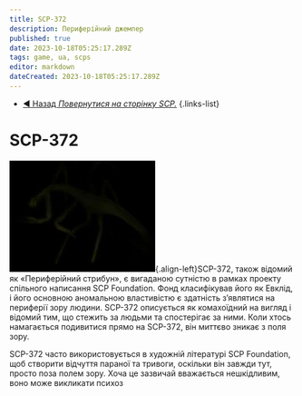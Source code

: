 ```yaml
---
title: SCP-372
description: Периферійний джемпер
published: true
date: 2023-10-18T05:25:17.289Z
tags: game, ua, scps
editor: markdown
dateCreated: 2023-10-18T05:25:17.289Z
---
```


- [:arrow_backward: Назад *Повернутися на сторінку SCP.*](/uk/game/scps#scps) 
{.links-list}
# SCP-372
![372.jpg](/images/roles/372.jpg){.align-left}SCP-372, також відомий як «Периферійний стрибун», є вигаданою сутністю в рамках проекту спільного написання SCP Foundation. Фонд класифікував його як Евклід, і його основною аномальною властивістю є здатність з’являтися на периферії зору людини. SCP-372 описується як комахоїдний на вигляд і відомий тим, що стежить за людьми та спостерігає за ними. Коли хтось намагається подивитися прямо на SCP-372, він миттєво зникає з поля зору.

SCP-372 часто використовується в художній літературі SCP Foundation, щоб створити відчуття параної та тривоги, оскільки він завжди тут, просто поза полем зору. Хоча це зазвичай вважається нешкідливим, воно може викликати психоз